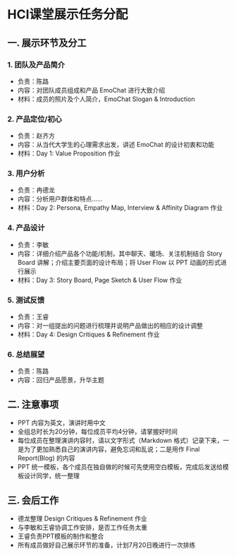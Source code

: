 # HCI课堂展示任务分配

## 一. 展示环节及分工

### 1. 团队及产品简介
+ 负责：陈路
+ 内容：对团队成员组成和产品 EmoChat 进行大致介绍
+ 材料：成员的照片及个人简介，EmoChat Slogan & Introduction

### 2. 产品定位/初心
+ 负责：赵齐方
+ 内容：从当代大学生的心理需求出发，讲述 EmoChat 的设计初衷和功能
+ 材料：Day 1: Value Proposition 作业

### 3. 用户分析
+ 负责：冉德龙
+ 内容：分析用户群体和特点……
+ 材料：Day 2: Persona, Empathy Map, Interview & Affinity Diagram 作业

### 4. 产品设计
+ 负责：李敏
+ 内容：详细介绍产品各个功能/机制，其中聊天、暖场、关注机制结合 Story Board 讲解；介绍主要页面的设计布局；将 User Flow 以 PPT 动画的形式进行展示
+ 材料：Day 3: Story Board, Page Sketch & User Flow 作业

### 5. 测试反馈
+ 负责：王睿
+ 内容：对一组提出的问题进行梳理并说明产品做出的相应的设计调整
+ 材料：Day 4: Design Critiques & Refinement 作业

### 6. 总结展望
+ 负责：陈路
+ 内容：回归产品愿景，升华主题


## 二. 注意事项
+ PPT 内容为英文，演讲时用中文
+ 全组总时长为20分钟，每位成员平均4分钟，请掌握好时间
+ 每位成员在整理演讲内容时，请以文字形式（Markdown 格式）记录下来，一是为了更加熟悉自己的演讲内容，避免忘词和乱说；二是用作 Final Report(Blog) 的内容
+ PPT 统一模板，各个成员在独自做的时候可先使用空白模板，完成后发送给模板设计同学，统一整理


## 三. 会后工作
+ 德龙整理 Design Critiques & Refinement 作业
+ 与李敏和王睿协调工作安排，是否工作任务太重
+ 王睿负责PPT模板的制作和整合
+ 所有成员做好自己展示环节的准备，计划7月20日晚进行一次排练

